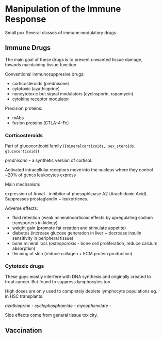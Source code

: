 Manipulation of the Immune Response
===

Small pox 
Several classes of immune modulatory drugs

## Immune Drugs

The main goal of these drugs is to prevent unwanted tissue damage, towards
maintaining tissue function.

Conventional immunosuppresive drugs:

- corticosteroids (prednisone)
- cytotoxic (azathioprine)
- noncytotoxic but signal modulators (cyclosporin, rapamycin)
- cytokine receptor modulator

Precision proteins:

- mAbs
- fusion proteins (CTLA-4-Fc)

### Corticosteroids

Part of glucocorticoid family (`{mineralcorticoids, sex_steroids, glucocorticoid}`)

*prednisone* - a synthetic version of cortisol.

Activated intracellular receptors move into the nucleus where they control ~20%
of genes leukocytes express

Main mechanism:

expression of AnxaI - inhibitor of phosophlipase A2 (Arachidonic Acid).
Suppresses prostaglandin + leukotrienes.

Adverse effects:

- fluid retention (weak mineralocorticoid effects by upregulating sodium
transporters in kidney)
- weight gain (promote fat creation and stimulate appetite)
- diabetes (increase glucose generation in liver + decrease insulin sensitivity
in peripheral tissue)
- bone mineral loss (*osteoporosis* - bone cell proliferation, reduce calcium
absorption)
- thinning of skin (reduce collagen + ECM protein production)

### Cytotoxic drugs

These guys mostly interfere with DNA synthesis and originally created to treat
cancer. But found to suppress lymphocytes too.

High doses are only used to completely deplete lymphocyte populations eg. in
HSC transplants.

*azathioprine* - 
*cyclophosphamide* - 
*mycophenolate* - 

Side effects come from general tissue toxicity. 

## Vaccination

